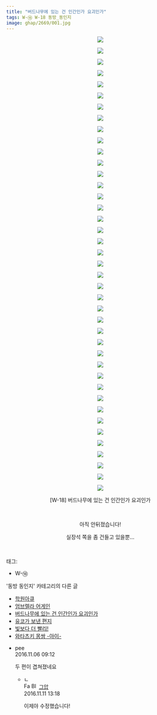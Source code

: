 ```yaml
---
title: "버드나무에 있는 건 인간인가 요괴인가"
tags: W-⑱ W-18 동방_동인지
image: ghap/2669/001.jpg
---
```

<div class="article">
<p style="text-align: center; clear: none; float: none;"><img src="{{ site.nasurl }}/ghap/2669/001.jpg"/></p>
<p style="text-align: center; clear: none; float: none;"><img src="{{ site.nasurl }}/ghap/2669/002.jpg"/></p>
<p style="text-align: center; clear: none; float: none;"><img src="{{ site.nasurl }}/ghap/2669/003.jpg"/></p>
<p style="text-align: center; clear: none; float: none;"><img src="{{ site.nasurl }}/ghap/2669/004.jpg"/></p>
<p style="text-align: center; clear: none; float: none;"><img src="{{ site.nasurl }}/ghap/2669/005.jpg"/></p>
<p style="text-align: center; clear: none; float: none;"><img src="{{ site.nasurl }}/ghap/2669/006.jpg"/></p>
<p style="text-align: center; clear: none; float: none;"><img src="{{ site.nasurl }}/ghap/2669/007.jpg"/></p>
<p style="text-align: center; clear: none; float: none;"><img src="{{ site.nasurl }}/ghap/2669/008.jpg"/></p>
<p style="text-align: center; clear: none; float: none;"><img src="{{ site.nasurl }}/ghap/2669/009.jpg"/></p>
<p style="text-align: center; clear: none; float: none;"><img src="{{ site.nasurl }}/ghap/2669/010.jpg"/></p>
<p style="text-align: center; clear: none; float: none;"><img src="{{ site.nasurl }}/ghap/2669/011.jpg"/></p>
<p style="text-align: center; clear: none; float: none;"><img src="{{ site.nasurl }}/ghap/2669/012.jpg"/></p>
<p style="text-align: center; clear: none; float: none;"><img src="{{ site.nasurl }}/ghap/2669/013.jpg"/></p>
<p style="text-align: center; clear: none; float: none;"><img src="{{ site.nasurl }}/ghap/2669/014.jpg"/></p>
<p style="text-align: center; clear: none; float: none;"><img src="{{ site.nasurl }}/ghap/2669/015.jpg"/></p>
<p style="text-align: center; clear: none; float: none;"><img src="{{ site.nasurl }}/ghap/2669/016.jpg"/></p>
<p style="text-align: center; clear: none; float: none;"><img src="{{ site.nasurl }}/ghap/2669/017.jpg"/></p>
<p style="text-align: center; clear: none; float: none;"><img src="{{ site.nasurl }}/ghap/2669/018.jpg"/></p>
<p style="text-align: center; clear: none; float: none;"><img src="{{ site.nasurl }}/ghap/2669/019.jpg"/></p>
<p style="text-align: center; clear: none; float: none;"><img src="{{ site.nasurl }}/ghap/2669/020.jpg"/></p>
<p style="text-align: center; clear: none; float: none;"><img src="{{ site.nasurl }}/ghap/2669/021.jpg"/></p>
<p style="text-align: center; clear: none; float: none;"><img src="{{ site.nasurl }}/ghap/2669/022.jpg"/></p>
<p style="text-align: center; clear: none; float: none;"><img src="{{ site.nasurl }}/ghap/2669/023.jpg"/></p>
<p style="text-align: center; clear: none; float: none;"><img src="{{ site.nasurl }}/ghap/2669/024.jpg"/></p>
<p style="text-align: center; clear: none; float: none;"><img src="{{ site.nasurl }}/ghap/2669/025.jpg"/></p>
<p style="text-align: center; clear: none; float: none;"><img src="{{ site.nasurl }}/ghap/2669/026.jpg"/></p>
<p style="text-align: center; clear: none; float: none;"><img src="{{ site.nasurl }}/ghap/2669/027.jpg"/></p>
<p style="text-align: center; clear: none; float: none;"><img src="{{ site.nasurl }}/ghap/2669/028.jpg"/></p>
<p style="text-align: center; clear: none; float: none;"><img src="{{ site.nasurl }}/ghap/2669/029.jpg"/></p>
<p style="text-align: center; clear: none; float: none;"><img src="{{ site.nasurl }}/ghap/2669/030.jpg"/></p>
<p style="text-align: center; clear: none; float: none;"><img src="{{ site.nasurl }}/ghap/2669/031.jpg"/></p>
<p style="text-align: center; clear: none; float: none;"><img src="{{ site.nasurl }}/ghap/2669/032.jpg"/></p>
<p style="text-align: center; clear: none; float: none;"><img src="{{ site.nasurl }}/ghap/2669/033.jpg"/></p>
<p style="text-align: center; clear: none; float: none;"><img src="{{ site.nasurl }}/ghap/2669/034.jpg"/></p>
<p style="text-align: center; clear: none; float: none;"><img src="{{ site.nasurl }}/ghap/2669/035.jpg"/></p>
<p style="text-align: center; clear: none; float: none;"><img src="{{ site.nasurl }}/ghap/2669/036.jpg"/></p>
<p style="text-align: center; clear: none; float: none;"><img src="{{ site.nasurl }}/ghap/2669/037.jpg"/></p>
<p style="text-align: center; clear: none; float: none;"><img src="{{ site.nasurl }}/ghap/2669/038.jpg"/></p>
<p style="text-align: center; clear: none; float: none;"><img src="{{ site.nasurl }}/ghap/2669/039.jpg"/></p>
<p style="text-align: center; clear: none; float: none;"><img src="{{ site.nasurl }}/ghap/2669/040.jpg"/></p>
<p style="text-align: center; clear: none; float: none;"><img src="{{ site.nasurl }}/ghap/2669/041.jpg"/></p>
<p style="text-align: center; clear: none; float: none;">[W-18] 버드나무에 있는 건 인간인가 요괴인가</p>
<p style="text-align: center; clear: none; float: none;"><br/></p>
<p style="text-align: center; clear: none; float: none;">아직 안뒤졌습니다!</p>
<p style="text-align: center; clear: none; float: none;">실장석 쪽을 좀 건들고 있을뿐...</p>
<p><br/></p>
</div><div class="tagTrail">
<p>태그: </p>
<ul>
<li>W-⑱</li>
</ul>
</div><div class="another">
<p>'동방 동인지' 카테고리의 다른 글</p>
<ul>
<li><a href="/2016-10-23-ghap_2671">학원아큐</a></li>
<li><a href="/2016-10-23-ghap_2670">엄브렐라 어게인</a></li>
<li><a href="/2016-10-23-ghap_2669">버드나무에 있는 건 인간인가 요괴인가</a></li>
<li><a href="/2016-10-22-ghap_2668">유코가 보낸 편지</a></li>
<li><a href="/2016-10-22-ghap_2667">빛보다 더 빨리!</a></li>
<li><a href="/2016-10-22-ghap_2666">와타츠키 몽쌍 -아이-</a></li>
</ul>
</div><div class="cb_module cb_fluid">
<div class="cb_wrt cb_profile">
<div class="comment">
<ul>
<li class="cb_thumb_off" id="comment14844534">
<div class="cb_comment_area">
<div class="cb_info_area">
<div class="cb_section">
<span class="cb_nick_name">pee</span>
</div>
<div class="cb_section">
<span class="cb_date">2016.11.06 09:12 </span>
</div>
</div>
<div class="cb_dsc_comment">
<p class="cb_dsc">
											두 편이 겹쳐졌네요
										</p>
</div>
<ul>
<li class="cb_thumb_off" id="comment14847572">
<span class="cb_bu_subnode">ㄴ</span>
<div class="cb_comment_area">
<div class="cb_info_area">
<div class="cb_section">
<span class="cb_nick_name"><img alt="Favicon of https://ghaptouhou.tistory.com" height="16" onerror="this.onerror=null;this.parentNode.removeChild(this)" src="https://ghaptouhou.tistory.com/favicon.ico" width="16"/> <img alt="BlogIcon" height="16" onerror="this.parentNode.removeChild(this)" src="https://ghaptouhou.tistory.com/index.gif" width="16"/> <a href="https://ghaptouhou.tistory.com" onclick="return openLinkInNewWindow(this)"> 그압</a><span class="tistoryProfileLayerTrigger" onclick='TistoryProfile.show(event, this, {"title":"\uc800\uae30 \uc774\uac70 \ub098\uc911\uc5d0 \uc218\uc815 \uac00\ub2a5\ud558\ub098\uc694","url":"https:\/\/ghap.tistory.com","nickname":"\uadf8\uc555","items":[]}); return false;'></span></span>
</div>
<div class="cb_section">
<span class="cb_date">2016.11.11 13:18 </span>
</div>
</div>
<div class="cb_dsc_comment">
<p class="cb_dsc">
																이제야 수정했습니다!
															</p>
</div>
</div>
</li>
</ul>
</div></li>
</ul>
</div>
</div><!-- commentList close -->
</div>